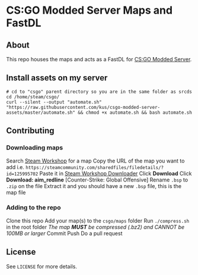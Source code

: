# CS:GO Modded Server Maps and FastDL

## About

This repo houses the maps and acts as a FastDL for [CS:GO Modded Server](https://github.com/kus/csgo-modded-server).

## Install assets on my server

```
# cd to "csgo" parent directory so you are in the same folder as srcds
cd /home/steam/csgo/
curl --silent --output "automate.sh" "https://raw.githubusercontent.com/kus/csgo-modded-server-assets/master/automate.sh" && chmod +x automate.sh && bash automate.sh
```

## Contributing

### Downloading maps

Search [Steam Workshop](https://steamcommunity.com/app/730/workshop/) for a map
Copy the URL of the map you want to add i.e. `https://steamcommunity.com/sharedfiles/filedetails/?id=125995702`
Paste it in [Steam Workshop Downloader](http://steamworkshop.download/)
Click **Download**
Click **Download: aim_redline** [Counter-Strike: Global Offensive]
Rename `.bsp` to `.zip` on the file
Extract it and you should have a new `.bsp` file, this is the map file

### Adding to the repo

Clone this repo
Add your map(s) to the `csgo/maps` folder
Run `./compress.sh` in the root folder
_The map **MUST** be compressed (.bz2) and *CANNOT* be 100MB or larger_
Commit
Push
Do a pull request

## License

See `LICENSE` for more details.